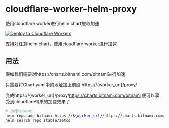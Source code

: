 # cloudflare-worker-helm-proxy
使用cloudflare worker进行helm chart拉取加速

[![Deploy to Cloudflare Workers](https://deploy.workers.cloudflare.com/button)](https://deploy.workers.cloudflare.com/?url=https://github.com/deepwzh/cloudflare-worker-helm-proxy)

支持对任意helm chart，使用cloudflare worker进行加速

## 用法

假如我们需要对https://charts.bitnami.com/bitnami进行加速

只需要将Chart.yaml中的地址加上前缀
https://{worker_url}/proxy/

变成https://{worker_url}/proxy/https://charts.bitnami.com/bitnami
便可以享受到cloudflare带来的加速效果了

```bash
# 加速bitnami
helm repo add bitnami https://${worker_url}/https://charts.bitnami.com/bitnami
helm search repo stable/zetcd
```